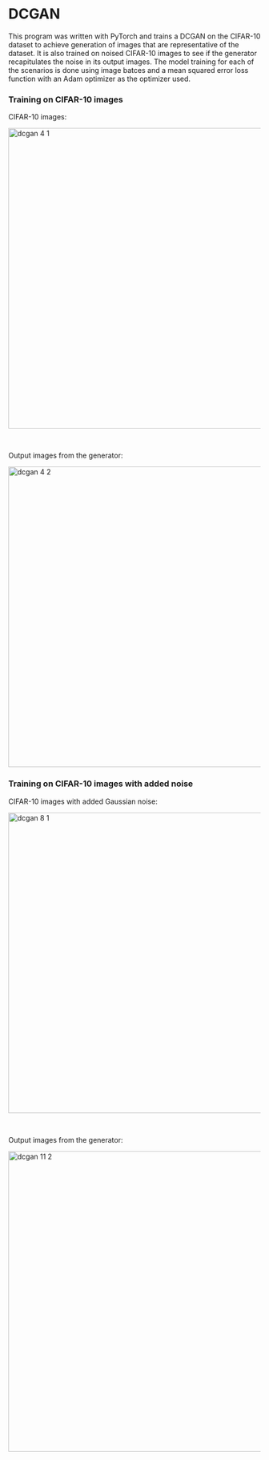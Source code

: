 # DCGAN

This program was written with PyTorch and trains a DCGAN on the CIFAR-10 dataset to achieve generation of images that are representative of the dataset. It is also trained on noised CIFAR-10 images to see if the generator recapitulates the noise in its output images. The model training for each of the scenarios is done using image batces and a mean squared error loss function with an Adam optimizer as the optimizer used.

### Training on CIFAR-10 images

CIFAR-10 images:

<img width="600" alt="dcgan 4 1" src="https://github.com/mclaughlinryan/DCGAN/assets/150348966/8684d357-b810-497b-928d-5cd51135ccd2">

&nbsp;

Output images from the generator:

<img width="600" alt="dcgan 4 2" src="https://github.com/mclaughlinryan/DCGAN/assets/150348966/20ae09f1-ce38-469e-b470-460306eed835">

### Training on CIFAR-10 images with added noise

CIFAR-10 images with added Gaussian noise:

<img width="600" alt="dcgan 8 1" src="https://github.com/mclaughlinryan/DCGAN/assets/150348966/35ea7ece-5b6a-4e8b-a180-8f774343d2b3">

&nbsp;

Output images from the generator:

<img width="600" alt="dcgan 11 2" src="https://github.com/mclaughlinryan/DCGAN/assets/150348966/1c98bbed-dc45-49fa-b667-9933873b74aa">
